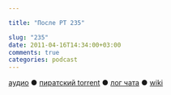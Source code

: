 ```yaml
---

title: "После РТ 235"

slug: "235"
date: 2011-04-16T14:34:00+03:00
comments: true
categories: podcast
---
```

[аудио](http://cdn.radio-t.com/rt235post.mp3) ● [пиратский torrent](http://pirates.radio-t.com/torrents/rt235post.mp3.torrent) ● [лог чата](http://chat.radio-t.com/logs/radio-t-235.html) ● [wiki](http://wiki.radio-t.com/%D0%9F%D0%BE%D1%81%D0%BB%D0%B5_%D0%A0%D0%A2_235)<audio src="http://cdn.radio-t.com/rt235post.mp3" preload="none">
